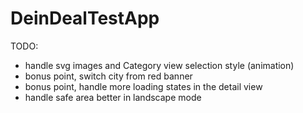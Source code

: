 # DeinDealTestApp

TODO:
- handle svg images and Category view selection style (animation)
- bonus point, switch city from red banner
- bonus point, handle more loading states in the detail view
- handle safe area better in landscape mode
